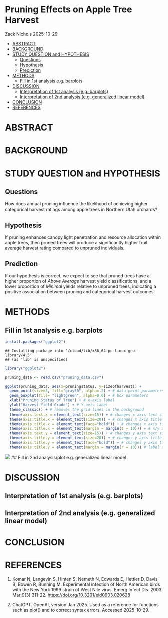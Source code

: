 Pruning Effects on Apple Tree Harvest
================
Zack Nichols
2025-10-29

- [ABSTRACT](#abstract)
- [BACKGROUND](#background)
- [STUDY QUESTION and HYPOTHESIS](#study-question-and-hypothesis)
  - [Questions](#questions)
  - [Hypothesis](#hypothesis)
  - [Prediction](#prediction)
- [METHODS](#methods)
  - [Fill in 1st analysis
    e.g. barplots](#fill-in-1st-analysis-eg-barplots)
- [DISCUSSION](#discussion)
  - [Interpretation of 1st analysis
    (e.g. barplots)](#interpretation-of-1st-analysis-eg-barplots)
  - [Interpretation of 2nd analysis (e.g. generalized linear
    model)](#interpretation-of-2nd-analysis-eg-generalized-linear-model)
- [CONCLUSION](#conclusion)
- [REFERENCES](#references)

# ABSTRACT

# BACKGROUND

# STUDY QUESTION and HYPOTHESIS

## Questions

How does annual pruning influence the likelihood of achieving higher
categorical harvest ratings among apple trees in Northern Utah orchards?

## Hypothesis

If pruning enhances canopy light penetration and resource allocation
within apple trees, then pruned trees will produce a significantly
higher fruit average harvest rating compared to unpruned individuals.

## Prediction

If our hypothesis is correct, we expect to see that pruned trees have a
higher proportion of *Above Average* harvest yield classifications, and
a lower proportion of *Minimal* yields relative to unpruned trees,
indicating a positive association between pruning and categorical
harvest outcomes.

# METHODS

## Fill in 1st analysis e.g. barplots

``` r
install.packages("ggplot2") 
```

    ## Installing package into '/cloud/lib/x86_64-pc-linux-gnu-library/4.5'
    ## (as 'lib' is unspecified)

``` r
library("ggplot2")

pruning_data <- read.csv("pruning_data.csv")

ggplot(pruning_data, aes(x=pruningstatus, y=sizeofharvest)) + 
  geom_point(size=3, fill="gray50", alpha=.2) + # data point parameters
  geom_boxplot(fill= "lightgreen", alpha=0.6) + # box parameters
  xlab("Pruning Status of Tree") + # X-axis label
  ylab("Harvest Yield Grade") + # Y-axis label
  theme_classic() + # removes the grid lines in the background 
  theme(axis.text.x = element_text(size=15)) + # changes x axis text size
  theme(axis.title.x = element_text(size=20)) + # changes x axis title size
  theme(axis.title.x = element_text(face="bold")) + # changes x axis title to bold
  theme(axis.title.x = element_text(margin = margin(t = 10))) + # x/y axis distance 
  theme(axis.text.y = element_text(size=15)) + # changes y axis text size
  theme(axis.title.y = element_text(size=20)) + # changes y axis title size
  theme(axis.title.y = element_text(face="bold")) + # changes y axis title to bold
  theme(axis.title.y = element_text(margin = margin(r = 10))) # label distance
```

![](Final-Project-Nichols_files/figure-gfm/first-analysis-1.png)<!-- -->
\## Fill in 2nd analysis/plot e.g. generalized linear model

# DISCUSSION

## Interpretation of 1st analysis (e.g. barplots)

## Interpretation of 2nd analysis (e.g. generalized linear model)

# CONCLUSION

# REFERENCES

1.  Komar N, Langevin S, Hinten S, Nemeth N, Edwards E, Hettler D, Davis
    B, Bowen R, Bunning M. Experimental infection of North American
    birds with the New York 1999 strain of West Nile virus. Emerg Infect
    Dis. 2003 Mar;9(3):311-22. <https://doi.org/10.3201/eid0903.020628>

2.  ChatGPT. OpenAI, version Jan 2025. Used as a reference for functions
    such as plot() and to correct syntax errors. Accessed 2025-10-29.
